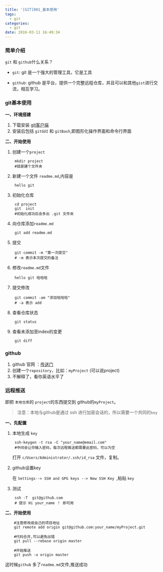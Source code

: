 ```yaml
---
title: '[GIT]001_基本使用'
tags:
  - git
categories:
  - git
date: 2016-03-11 16:49:34
---
```

### 简单介绍

`git` 和 `github`什么关系？

- `git`: git 是一个强大的管理工具，它是工具

- `github`: github 是平台，提供一个完整远程仓库，并且可以和其他`gist`进行交流，相互学习。

### git基本使用

**一、环境搭建**

1. 下载安装  [git客户端](https://git-scm.com/downloads)
2. 安装后包括 `gitGUI` 和 `gitBash`,即图形化操作界面和命令行界面

**二、开始使用** 

1. 创建一个`project`

		mkdir project
		#就是建个文件夹

2. 新建一个文件 `readme.md`,内容是

		hello git

3. 初始化仓库

		cd project
		git  init
		#初始化成功后会多出 .git 文件夹

4. 向仓库添加`readme.md`

		git add readme.md

5. 提交

		git commit -m "第一次提交"
		# -m 表示本次提交的备注

6. 修改`readme.md`文件

		hello git 哈哈哈

7. 提交修改

		git commit -am "添加哈哈哈"
		# -a 表示 add 

8. 查看仓库状态

		git status

9. 查看未添加至index的变更

		git diff



### github 

1. github 官网 ：[传送门](https://github.com/)
2. 创建一个`repository`，比如：`myProject` (可以说project)
3. 不解释了，看你英语水平了

### 远程推送

即把 `本地仓库`的 `project`的东西提交到 github的`myProject`。

> 注意：本地与github是通过 ssh 进行加密会话的，所以需要一个共同的`key`

**一、先配置**

1. 本地生成 `key`

		ssh-keygen -t rsa -C "your_name@email.com"
		#中间会让你输入密码，每次远程推送都需要此密码，可以为空

	打开 `c/Users/Administrator/.ssh/id_rsa` 文件，复制。

2. github设置key

	在 `Settings--> SSH and GPG keys --> New SSH Key `,粘贴 `key`

3. 测试

		ssh -T  git@github.com
		# 提示 Hi your_name ！ 即可用

**二、开始使用**


		#注意修改成自己的项目地址
		git remote add origin git@github.com:your_name/myProject.git
		
		#代码合并,可以避免出错
		git pull --rebase origin master

		#开始推送
		git push -u origin master


这时候`github` 多了`readme.md`文件,推送成功

